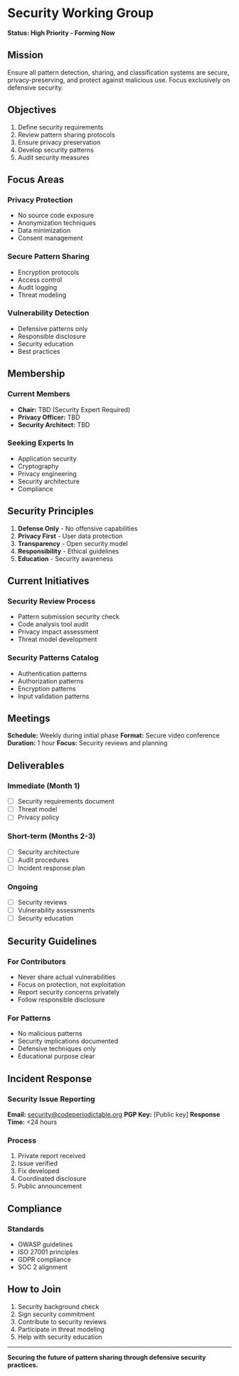 # Security Working Group

**Status: High Priority - Forming Now**

## Mission

Ensure all pattern detection, sharing, and classification systems are secure, privacy-preserving, and protect against malicious use. Focus exclusively on defensive security.

## Objectives

1. Define security requirements
2. Review pattern sharing protocols
3. Ensure privacy preservation
4. Develop security patterns
5. Audit security measures

## Focus Areas

### Privacy Protection
- No source code exposure
- Anonymization techniques
- Data minimization
- Consent management

### Secure Pattern Sharing
- Encryption protocols
- Access control
- Audit logging
- Threat modeling

### Vulnerability Detection
- Defensive patterns only
- Responsible disclosure
- Security education
- Best practices

## Membership

### Current Members
- **Chair:** TBD (Security Expert Required)
- **Privacy Officer:** TBD
- **Security Architect:** TBD

### Seeking Experts In
- Application security
- Cryptography
- Privacy engineering
- Security architecture
- Compliance

## Security Principles

1. **Defense Only** - No offensive capabilities
2. **Privacy First** - User data protection
3. **Transparency** - Open security model
4. **Responsibility** - Ethical guidelines
5. **Education** - Security awareness

## Current Initiatives

### Security Review Process
- Pattern submission security check
- Code analysis tool audit
- Privacy impact assessment
- Threat model development

### Security Patterns Catalog
- Authentication patterns
- Authorization patterns
- Encryption patterns
- Input validation patterns

## Meetings

**Schedule:** Weekly during initial phase
**Format:** Secure video conference
**Duration:** 1 hour
**Focus:** Security reviews and planning

## Deliverables

### Immediate (Month 1)
- [ ] Security requirements document
- [ ] Threat model
- [ ] Privacy policy

### Short-term (Months 2-3)
- [ ] Security architecture
- [ ] Audit procedures
- [ ] Incident response plan

### Ongoing
- [ ] Security reviews
- [ ] Vulnerability assessments
- [ ] Security education

## Security Guidelines

### For Contributors
- Never share actual vulnerabilities
- Focus on protection, not exploitation
- Report security concerns privately
- Follow responsible disclosure

### For Patterns
- No malicious patterns
- Security implications documented
- Defensive techniques only
- Educational purpose clear

## Incident Response

### Security Issue Reporting
**Email:** security@codeperiodictable.org
**PGP Key:** [Public key]
**Response Time:** <24 hours

### Process
1. Private report received
2. Issue verified
3. Fix developed
4. Coordinated disclosure
5. Public announcement

## Compliance

### Standards
- OWASP guidelines
- ISO 27001 principles
- GDPR compliance
- SOC 2 alignment

## How to Join

1. Security background check
2. Sign security commitment
3. Contribute to security reviews
4. Participate in threat modeling
5. Help with security education

---

**Securing the future of pattern sharing through defensive security practices.**